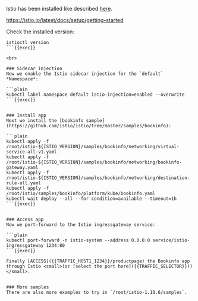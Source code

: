
Istio has been installed like described [here](https://istio.io/latest/docs/setup/getting-started).

https://istio.io/latest/docs/setup/getting-started

Check the installed version:

```plain
istioctl version
```{{exec}}

<br>

### Sidecar injection
Now we enable the Istio sidecar injection for the `default` *Namespace*:

```plain
kubectl label namespace default istio-injection=enabled --overwrite
```{{exec}}


### Install app
Next we install the [bookinfo sample](https://github.com/istio/istio/tree/master/samples/bookinfo):

```plain
kubectl apply -f /root/istio-${ISTIO_VERSION}/samples/bookinfo/networking/virtual-service-all-v1.yaml
kubectl apply -f /root/istio-${ISTIO_VERSION}/samples/bookinfo/networking/bookinfo-gateway.yaml
kubectl apply -f /root/istio-${ISTIO_VERSION}/samples/bookinfo/networking/destination-rule-all.yaml
kubectl apply -f /root/istio/samples/bookinfo/platform/kube/bookinfo.yaml
kubectl wait deploy --all --for condition=available --timeout=1h
```{{exec}}


### Access app
Now we port-forward to the Istio ingressgateway service:

```plain
kubectl port-forward -n istio-system --address 0.0.0.0 service/istio-ingressgateway 1234:80
```{{exec}}

Finally [ACCESS]({{TRAFFIC_HOST1_1234}}/productpage) the Bookinfo app through Istio <small>(or [select the port here]({{TRAFFIC_SELECTOR}}))</small>.


### More samples
There are also more examples to try in `/root/istio-1.10.6/samples`.
